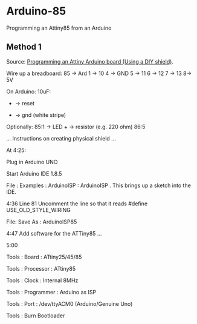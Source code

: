 # Arduino-85

Programming an Attiny85 from an Arduino

## Method 1

Source: [Programming an Attiny Arduino board (Using a DIY shield)](https://www.youtube.com/watch?v=7ntQDCIqioU&feature=youtu.be).


Wire up a breadboard:
85 -> Ard
1 -> 10 
4 -> GND
5 -> 11
6 -> 12
7 -> 13
8-> 5V


On Arduino: 10uF:
+ -> reset
- -> gnd (white stripe)

Optionally:
85:1 -> LED + -> resistor (e.g. 220 ohm) 86:5

... Instructions on creating physical shield ...

At 4:25: 

Plug in Arduino UNO

Start Arduino IDE 1.8.5

File : Examples : ArduinoISP : ArduinoISP . This brings up a sketch into the IDE.

4:36 Line 81 Uncomment the line so that it reads
#define USE_OLD_STYLE_WIRING

File: Save As : ArduinoISP85

4:47 Add software for the ATTiny85 ...

5:00

Tools : Board : ATtiny25/45/85

Tools : Processor : ATtiny85

Tools : Clock : Internal 8MHz

Tools : Programmer : Arduino as ISP

Tools : Port : /dev/ttyACM0 (Arduino/Genuine Uno)

Tools : Burn Bootloader




